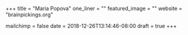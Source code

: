 +++
title = "Maria Popova"
one_liner = ""
featured_image = ""
website = "brainpickings.org"

mailchimp = false
date = 2018-12-26T13:14:46-08:00
draft = true
+++

